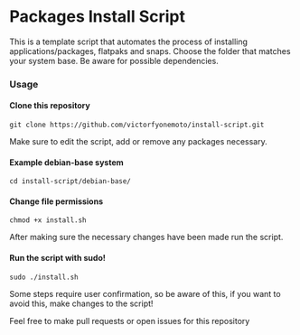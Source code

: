 # Packages Install Script

This is a template script that automates the process of installing applications/packages, flatpaks and snaps. Choose the folder that matches your system base. Be aware for possible dependencies.

### Usage

#### Clone this repository

`git clone https://github.com/victorfyonemoto/install-script.git`

Make sure to edit the script, add or remove any packages necessary.

####  Example debian-base system

`cd install-script/debian-base/`

#### Change file permissions

`chmod +x install.sh`

After making sure the necessary changes have been made run the script.

#### Run the script with sudo!

`sudo ./install.sh`

Some steps require user confirmation, so be aware of this, if you want to avoid this, make changes to the script!

Feel free to make pull requests or open issues for this repository
